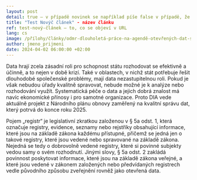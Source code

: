 ```yaml
---
layout: post
detail: true – v případě novinek se například píše false v případě, že je v novince jen to, co vidíme na titulní stránce PODu a není tam nic k rozkliknutí
title: "Test Novýč článek" - název článku
ref: test-nový-článek – to, co se objeví v URL
lang: cs
image: /přílohy/články/odmr-dlouholetá-práce-na-agendě-otevřených-dat-se-vyplatila/ODMR_ČR.webp - zde cesta, která vede k obrázku, který bude jako titulní
author: jmeno_prijmeni
date: 2024-04-02 06:00:00 +02:00
---
```

Data hrají zcela zásadní roli pro schopnost státu rozhodovat se efektivně a účinně, a to nejen v době krizí.
Také v oblastech, v nichž stát potřebuje řešit dlouhodobé společenské problémy, mají data nezastupitelnou roli. 
Pokud je však nebudou úřady kvalitně spravovat, nebude možné je k analýze nebo rozhodování využít.
Systematická péče o data a jejich dobrá znalost má navíc ekonomické přínosy i pro samotné organizace.
Proto DIA vede aktuálně projekt z Národního plánu obnovy zaměřený na kvalitní správu dat, který potrvá do konce roku 2025.
<!--more-->
Pojem „registr“ je legislativní zkratkou založenou v § 5a odst. 1, která označuje registry, evidence, seznamy nebo rejstříky obsahující informace, které jsou na základě zákona každému přístupné, přičemž se jedná jen o takové registry, které jsou vedené nebo spravované na základě zákona.
Nejedná se tedy o dobrovolně vedené registry, které si povinné subjekty vedou samy o svém rozhodnutí.
Jinými slovy, § 5a odst. 2 zakládá povinnost poskytovat informace, které jsou na základě zákona veřejné, a které jsou vedené v zákonem založených nebo předvídaných registrech vedle původního způsobu zveřejnění rovněž jako otevřená data.
